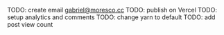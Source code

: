 TODO: create email gabriel@moresco.cc
TODO: publish on Vercel
TODO: setup analytics and comments
TODO: change yarn to default
TODO: add post view count
